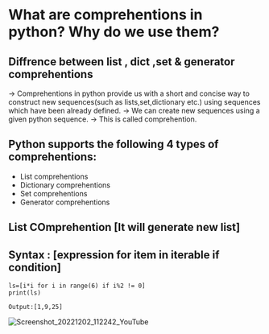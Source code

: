 # What are comprehentions in python? Why do we use them?
## Diffrence between list , dict ,set & generator comprehentions

-> Comprehentions in python provide us with a short and  concise way to construct new sequences(such as lists,set,dictionary etc.) using sequences which have been already defined.
-> We can create new sequences using a given python sequence.
-> This is called comprehention.

## Python supports the following 4 types of comprehentions:

* List comprehentions
* Dictionary comprehentions
* Set comprehentions
* Generator comprehentions

## List COmprehention [It will generate new list]
## Syntax : [expression for item in iterable if condition]

    ls=[i*i for i in range(6) if i%2 != 0]
    print(ls)

    Output:[1,9,25]



![Screenshot_20221202_112242_YouTube](https://user-images.githubusercontent.com/116127790/205371547-cb57a10d-69e2-4ae4-a163-20ef3e9794af.jpg)
